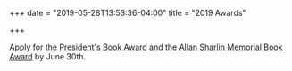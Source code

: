 +++
date = "2019-05-28T13:53:36-04:00"
title = "2019 Awards"

+++

Apply for the <a href="https://ssha.org/awards/president_award/" target="_blank">President's Book Award</a> and the <a href="https://ssha.org/awards/sharlin_award/" target="_blank">Allan Sharlin Memorial Book Award</a> by June 30th.
